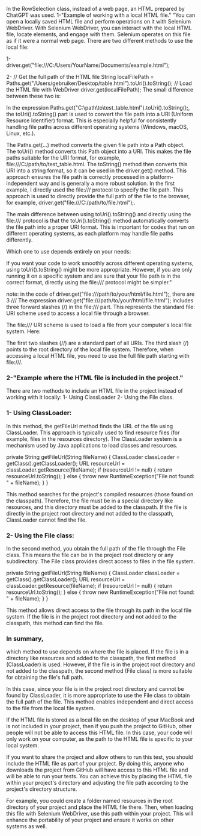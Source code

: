 In the RowSelection class, instead of a web page, an HTML prepared by ChatGPT was used.
1-"Example of working with a local HTML file."
"You can open a locally saved HTML file and perform operations on it with Selenium WebDriver. 
With Selenium WebDriver, you can interact with the local HTML file, locate elements, and engage with them. 
Selenium operates on this file as if it were a normal web page. 
There are two different methods to use the local file:


1-  
driver.get("file:///C:/Users/YourName/Documents/example.html");

2-
// Get the full path of the HTML file
String localFilePath = Paths.get("/Users/gebruiker/Desktop/table.html").toUri().toString();
// Load the HTML file with WebDriver
driver.get(localFilePath);
The small difference between these two is:


In the expression Paths.get("C:\\path\\to\\test_table.html").toUri().toString();, the toUri().toString() part is used to convert the file path into a URI (Uniform Resource Identifier) format. This is especially helpful for consistently handling file paths across different operating systems (Windows, macOS, Linux, etc.).

The Paths.get(...) method converts the given file path into a Path object.
The toUri() method converts this Path object into a URI. This makes the file paths suitable for the URI format, for example, file:///C:/path/to/test_table.html.
The toString() method then converts this URI into a string format, so it can be used in the driver.get() method.
This approach ensures the file path is correctly processed in a platform-independent way and is generally a more robust solution.
In the first example, I directly used the file:/// protocol to specify the file path. This approach is used to directly provide the full path of the file to the browser, for example, driver.get("file:///C:/path/to/file.html");.

The main difference between using toUri().toString() and directly using the file:/// protocol is that the toUri().toString() method automatically converts the file path into a proper URI format. This is important for codes that run on different operating systems, as each platform may handle file paths differently.

Which one to use depends entirely on your needs:

If you want your code to work smoothly across different operating systems, 
using toUri().toString() might be more appropriate.
However, if you are only running it on a specific system and are sure that your file path is in the correct format, 
directly using the file:/// protocol might be simpler."

note: in the code of driver.get("file:///path/to/your/html/file.html");, there are 3 ///
The expression driver.get("file:///path/to/your/html/file.html"); includes three forward slashes (/) in the file:/// part. This represents the standard file: URI scheme used to access a local file through a browser.

The file:/// URI scheme is used to load a file from your computer's local file system. Here:

The first two slashes (//) are a standard part of all URIs.
The third slash (/) points to the root directory of the local file system.
Therefore, when accessing a local HTML file, you need to use the full file path starting with file:///.

### 2-"Example where the HTML file is included in the project."
There are two methods to include an HTML file in the project instead of working with it locally: 
1- Using ClassLoader 
2- Using the File class.

### 1- Using ClassLoader: 
In this method, the getFileUrl method finds the URL of the file using ClassLoader. 
This approach is typically used to find resource files 
(for example, files in the resources directory). 
The ClassLoader system is a mechanism used by Java applications to load classes and resources. 

private String getFileUrl(String fileName) {
ClassLoader classLoader = getClass().getClassLoader();
URL resourceUrl = classLoader.getResource(fileName);
if (resourceUrl != null) {
return resourceUrl.toString();
} else {
throw new RuntimeException("File not found: " + fileName);
}
}


This method searches for the project's compiled resources (those found on the classpath). 
Therefore, the file must be in a special directory like resources, 
and this directory must be added to the classpath. 
If the file is directly in the project root directory 
and not added to the classpath, ClassLoader cannot find the file.

### 2- Using the File class: 
In the second method, you obtain the full path of the file through the File class. This means the file can be in the project root directory or any subdirectory. The File class provides direct access to files in the file system. 

private String getFileUrl(String fileName) {
ClassLoader classLoader = getClass().getClassLoader();
URL resourceUrl = classLoader.getResource(fileName);
if (resourceUrl != null) {
return resourceUrl.toString();
} else {
throw new RuntimeException("File not found: " + fileName);
}
}


This method allows direct access to the file through its path in the local file system. 
If the file is in the project root directory and not added to the classpath, 
this method can find the file.

### In summary, 
which method to use depends on where the file is placed. 
If the file is in a directory like resources and added to the classpath, 
the first method (ClassLoader) is used. 
However, if the file is in the project root directory and not added to the classpath, 
the second method (File class) is more suitable for obtaining the file's full path.

In this case, since your file is in the project root directory 
and cannot be found by ClassLoader, 
it is more appropriate to use the File class to obtain the full path of the file. 
This method enables independent and direct access to the file from the local file system.








If the HTML file is stored as a local file on the desktop of your MacBook and is not included in your project, then if you push the project to GitHub, other people will not be able to access this HTML file. In this case, your code will only work on your computer, as the path to the HTML file is specific to your local system.

If you want to share the project and allow others to run this test, you should include the HTML file as part of your project. By doing this, anyone who downloads the project from GitHub will have access to this HTML file and will be able to run your tests. You can achieve this by placing the HTML file within your project's directory and adjusting the file path according to the project's directory structure.

For example, you could create a folder named resources in the root directory of your project and place the HTML file there. Then, when loading this file with Selenium WebDriver, use this path within your project. This will enhance the portability of your project and ensure it works on other systems as well.


